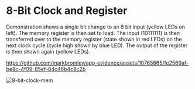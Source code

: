# 8-Bit Clock and Register

Demonstration shows a single bit change to an 8 bit input (yellow LEDs on left). The memory register is then set to load. The input (10111111) is then transferred over to the memory register (state shown in red LEDs) on the next clock cycle (cycle high shown by blue LED). The output of the register is then shown again (yellow LEDs).

https://github.com/markbromley/app-evidence/assets/10765665/fe2569af-be8c-4f09-85ef-84c46b4c9c2b

![8-bit-clock-mem](https://github.com/markbromley/app-evidence/assets/10765665/46976854-34f9-4907-97d4-f7782b523683)

